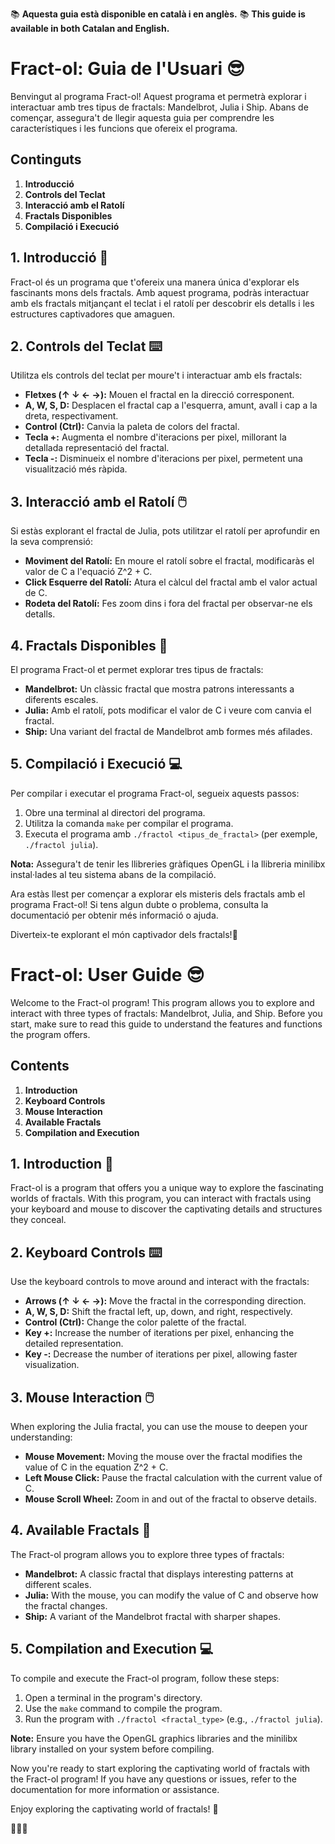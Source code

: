 📚 **Aquesta guia està disponible en català i en anglès.**
📚 **This guide is available in both Catalan and English.**

# Fract-ol: Guia de l'Usuari 😎

Benvingut al programa Fract-ol! Aquest programa et permetrà explorar i interactuar amb tres tipus de fractals: Mandelbrot, Julia i Ship. Abans de començar, assegura't de llegir aquesta guia per comprendre les característiques i les funcions que ofereix el programa.

## Continguts

1. **Introducció**
2. **Controls del Teclat**
3. **Interacció amb el Ratolí**
4. **Fractals Disponibles**
5. **Compilació i Execució**

## 1. Introducció 🌌

Fract-ol és un programa que t'ofereix una manera única d'explorar els fascinants mons dels fractals. Amb aquest programa, podràs interactuar amb els fractals mitjançant el teclat i el ratolí per descobrir els detalls i les estructures captivadores que amaguen.

## 2. Controls del Teclat ⌨️

Utilitza els controls del teclat per moure't i interactuar amb els fractals:

- **Fletxes (↑ ↓ ← →):** Mouen el fractal en la direcció corresponent.
- **A, W, S, D:** Desplacen el fractal cap a l'esquerra, amunt, avall i cap a la dreta, respectivament.
- **Control (Ctrl):** Canvia la paleta de colors del fractal.
- **Tecla +:** Augmenta el nombre d'iteracions per pixel, millorant la detallada representació del fractal.
- **Tecla -:** Disminueix el nombre d'iteracions per pixel, permetent una visualització més ràpida.

## 3. Interacció amb el Ratolí 🖱️

Si estàs explorant el fractal de Julia, pots utilitzar el ratolí per aprofundir en la seva comprensió:

- **Moviment del Ratolí:** En moure el ratolí sobre el fractal, modificaràs el valor de C a l'equació Z^2 + C.
- **Click Esquerre del Ratolí:** Atura el càlcul del fractal amb el valor actual de C.
- **Rodeta del Ratolí:** Fes zoom dins i fora del fractal per observar-ne els detalls.

## 4. Fractals Disponibles 🎨

El programa Fract-ol et permet explorar tres tipus de fractals:

- **Mandelbrot:** Un clàssic fractal que mostra patrons interessants a diferents escales.
- **Julia:** Amb el ratolí, pots modificar el valor de C i veure com canvia el fractal.
- **Ship:** Una variant del fractal de Mandelbrot amb formes més afilades.

## 5. Compilació i Execució 💻

Per compilar i executar el programa Fract-ol, segueix aquests passos:

1. Obre una terminal al directori del programa.
2. Utilitza la comanda `make` per compilar el programa.
3. Executa el programa amb `./fractol <tipus_de_fractal>` (per exemple, `./fractol julia`).

**Nota:** Assegura't de tenir les llibreries gràfiques OpenGL i la llibreria minilibx instal·lades al teu sistema abans de la compilació.

Ara estàs llest per començar a explorar els misteris dels fractals amb el programa Fract-ol! Si tens algun dubte o problema, consulta la documentació per obtenir més informació o ajuda.

Diverteix-te explorant el món captivador dels fractals!🌈

# Fract-ol: User Guide 😎

Welcome to the Fract-ol program! This program allows you to explore and interact with three types of fractals: Mandelbrot, Julia, and Ship. Before you start, make sure to read this guide to understand the features and functions the program offers.

## Contents

1. **Introduction**
2. **Keyboard Controls**
3. **Mouse Interaction**
4. **Available Fractals**
5. **Compilation and Execution**

## 1. Introduction 🌌

Fract-ol is a program that offers you a unique way to explore the fascinating worlds of fractals. With this program, you can interact with fractals using your keyboard and mouse to discover the captivating details and structures they conceal.

## 2. Keyboard Controls ⌨️

Use the keyboard controls to move around and interact with the fractals:

- **Arrows (↑ ↓ ← →):** Move the fractal in the corresponding direction.
- **A, W, S, D:** Shift the fractal left, up, down, and right, respectively.
- **Control (Ctrl):** Change the color palette of the fractal.
- **Key +:** Increase the number of iterations per pixel, enhancing the detailed representation.
- **Key -:** Decrease the number of iterations per pixel, allowing faster visualization.

## 3. Mouse Interaction 🖱️

When exploring the Julia fractal, you can use the mouse to deepen your understanding:

- **Mouse Movement:** Moving the mouse over the fractal modifies the value of C in the equation Z^2 + C.
- **Left Mouse Click:** Pause the fractal calculation with the current value of C.
- **Mouse Scroll Wheel:** Zoom in and out of the fractal to observe details.

## 4. Available Fractals 🎨

The Fract-ol program allows you to explore three types of fractals:

- **Mandelbrot:** A classic fractal that displays interesting patterns at different scales.
- **Julia:** With the mouse, you can modify the value of C and observe how the fractal changes.
- **Ship:** A variant of the Mandelbrot fractal with sharper shapes.

## 5. Compilation and Execution 💻

To compile and execute the Fract-ol program, follow these steps:

1. Open a terminal in the program's directory.
2. Use the `make` command to compile the program.
3. Run the program with `./fractol <fractal_type>` (e.g., `./fractol julia`).

**Note:** Ensure you have the OpenGL graphics libraries and the minilibx library installed on your system before compiling.

Now you're ready to start exploring the captivating world of fractals with the Fract-ol program! If you have any questions or issues, refer to the documentation for more information or assistance.

Enjoy exploring the captivating world of fractals! 🌈

🤩🤩🤩
